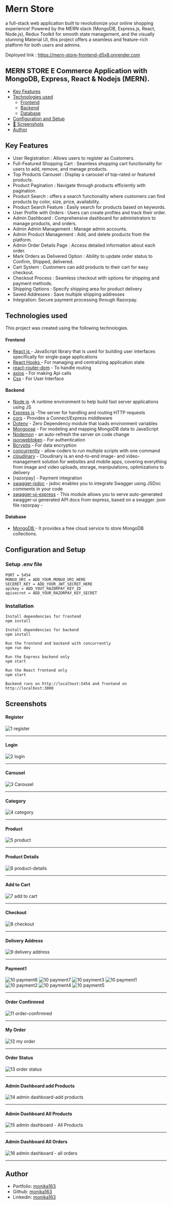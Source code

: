 # Mern Store

a full-stack web application built to revolutionize your online shopping experience! Powered by the MERN stack (MongoDB, Express.js, React, Node.js), Redux Toolkit for smooth state management, and the visually stunning Material UI, this project offers a seamless and feature-rich platform for both users and admins.

Deployed link : https://mern-store-frontend-d5x8.onrender.com

## MERN STORE E Commerce Application with MongoDB, Express, React & Nodejs (MERN).

- [Key Features](#key-features)
- [Technologies used](#technologies-used)
  - [Frontend](#frontend)
  - [Backend](#backend)
  - [Database](#database)
- [Configuration and Setup](#configuration-and-setup)
- [📸 Screenshots](#screenshots)
- [Author](#author)

## Key Features

- User Registration : Allows users to register as Customers.
- Full-Featured Shopping Cart : Seamless shopping cart functionality for users to add, remove, and manage products.
- Top Products Carousel : Display a carousel of top-rated or featured products.
- Product Pagination : Navigate through products efficiently with pagination.
- Product Search : offers a search functionality where customers can find products by
  color, size, price, availability.
- Product Search Feature : Easily search for products based on keywords.
- User Profile with Orders : Users can create profiles and track their order.
- Admin Dashboard : Comprehensive dashboard for administrators to manage products, and orders.
- Admin Admin Management : Manage admin accounts.
- Admin Product Management : Add, and delete products from the platform.
- Admin Order Details Page : Access detailed information about each order.
- Mark Orders as Delivered Option : Ability to update order status to Confirm, Shipped, delivered.
- Cart System : Customers can add products to their cart for easy checkout.
- Checkout Process : Seamless checkout with options for shipping and payment methods.
- Shipping Options : Specify shipping area for product delivery
- Saved Addresses : Save multiple shipping addresses
- Integration: Secure payment processing through Razorpay.

## Technologies used

This project was created using the following technologies.

#### Frontend

- [React js ](https://www.npmjs.com/package/react) - JavaScript library that is used for building user interfaces specifically for single-page applications
- [React Hooks ](https://reactjs.org/docs/hooks-intro.html) - For managing and centralizing application state
- [react-router-dom](https://www.npmjs.com/package/react-router-dom) - To handle routing
- [axios](https://www.npmjs.com/package/axios) - For making Api calls
- [Css](https://developer.mozilla.org/en-US/docs/Web/CSS) - For User Interface

#### Backend

- [Node js](https://nodejs.org/en/) -A runtime environment to help build fast server applications using JS
- [Express js](https://www.npmjs.com/package/express) -The server for handling and routing HTTP requests
- [cors](https://www.npmjs.com/package/cors) - Provides a Connect/Express middleware
- [Dotenv](https://www.npmjs.com/package/dotenv) - Zero Dependency module that loads environment variables
- [Mongoose](https://mongoosejs.com/) - For modeling and mapping MongoDB data to JavaScript
- [Nodemon](https://www.npmjs.com/package/nodemon) - an auto-refresh the server on code change
- [jsonwebtoken](https://www.npmjs.com/package/jsonwebtoken) - For authentication
- [Bcryptjs](https://www.npmjs.com/package/bcryptjs) - For data encryption
- [concurrently](https://www.npmjs.com/package/concurrently) - allow coders to run multiple scripts with one command
- [cloudinary](https://www.npmjs.com/package/cloudinary) - Cloudinary is an end-to-end image- and video-management solution for websites and mobile apps, covering everything from image and video uploads, storage, manipulations, optimizations to delivery
- [razorpay] - Payment integration
- [swagger-jsdoc](https://www.npmjs.com/package/swagger-jsdoc) - jsdoc enables you to integrate Swagger using JSDoc comments in your code
- [swagger-ui-express](https://www.npmjs.com/package/swagger-ui-express) - This module allows you to serve auto-generated swagger-ui generated API docs from express, based on a swagger. json file
  razorpay -

#### Database

- [MongoDB ](https://www.mongodb.com/) - It provides a free cloud service to store MongoDB collections.

## Configuration and Setup

### Setup .env file

```shell
PORT = 5454
MONGO_URI = ADD_YOUR_MONGO_URI_HERE
SECERET_KEY = ADD_YOUR_JWT_SECRET_HERE
apikey = ADD_YOUT_RAZORPAY_KEY_ID
apisecret = ADD_YOUR_RAZORPAY_KEY_SECRET

```

### Installation

```shell
Install dependencies for frontend
npm install

Install dependencies for backend
npm install

Run the frontend and backend with concurrently
npm run dev

Run the Express backend only
npm start

Run the React frontend only
npm start

Backend runs on http://localhost:5454 and frontend on http://localhost:3000
```

## Screenshots

#### Register

![1 register](https://github.com/user-attachments/assets/231a3663-44c5-4bec-a542-b3c258e5db8e)

---

#### Login

![2 login](https://github.com/user-attachments/assets/da7bdd99-1093-4d84-b309-6d78572f05c5)

---

#### Carousel

![3 Carousel](https://github.com/user-attachments/assets/1e52dd34-1a78-436d-b103-4c7639ec2927)

---

#### Category

![4 category](https://github.com/user-attachments/assets/82449ac7-261c-4187-88c1-fe37b7ffbc89)

---

#### Product

![5 product](https://github.com/user-attachments/assets/34a31b5c-476f-465c-b96b-3f3ecd45da72)

---

#### Product Details

![6 product-details](https://github.com/user-attachments/assets/0ec735b9-8d1b-4c41-a805-9c4e44d0a26f)

---

#### Add to Cart

![7 add to cart](https://github.com/user-attachments/assets/38d0083b-8ee5-441d-989f-f624a26162fd)

---

#### Checkout

![8 checkout](https://github.com/user-attachments/assets/849edbb6-a387-48a7-82bf-79b7962e2b69)

---

#### Delivery Address

![9  delivery address](https://github.com/user-attachments/assets/173da7b6-39e2-42ba-921f-9e9dcdd3b84b)

---

#### Payment1

![10 payment6](https://github.com/user-attachments/assets/514f542b-fb9b-45b6-8ae2-f992e24c8a1e)
![10 payment7](https://github.com/user-attachments/assets/8bab21a2-683e-4abf-a12b-9e8e79bdc205)
![10 payment3](https://github.com/user-attachments/assets/6741fbc5-dcbb-489d-a725-d30c3ab9f69f)
![10  payment1](https://github.com/user-attachments/assets/fb143648-b56b-4ab5-abd8-9729c0c6357f)
![10 payment2](https://github.com/user-attachments/assets/e88c7519-39cb-45ef-9fc1-d53d6bd9ec49)
![10 payment4](https://github.com/user-attachments/assets/b85fa006-c136-42c8-bb17-70bfef57bff5)
![10 payment5](https://github.com/user-attachments/assets/f9de63ed-2bd8-44ff-907a-45bc232d8647)

---

#### Order Confirmred

![11 order-confirmred](https://github.com/user-attachments/assets/27a440a7-ef64-4101-a64e-7da9258cd858)

---

#### My Order

![12  my order](https://github.com/user-attachments/assets/c1f005cf-9179-4c54-8f6e-33f5371f3cd4)

---

#### Order Status

![13 order status](https://github.com/user-attachments/assets/072f8cd6-07cc-4c11-a195-1eb6c74e7874)

---

#### Admin Dashboard add Products

![14  admin dashboard-add products](https://github.com/user-attachments/assets/a506ad94-ee7c-41fd-9181-7c06cb794da0)

---

#### Admin Dashboard All Products

![15  admin dashboard - All Products](https://github.com/user-attachments/assets/0b863717-6502-4935-bfbc-6cc6494cc307)

---

#### Admin Dashboard All Orders

![16  admin dashboard - all orders](https://github.com/user-attachments/assets/40f85f36-ff8d-4142-acad-7344de60d9ee)

---

## Author

- Portfolio: [monika163](----)
- Github: [monika163](https://github.com/monika163)
- Linkedin: [monika163](https://www.linkedin.com/in/monika-dewangan-78a427149/)
